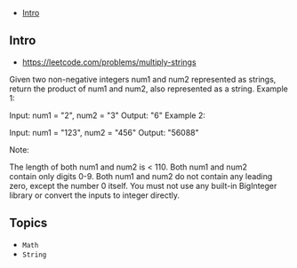 - [Intro](#intro)

## Intro

- https://leetcode.com/problems/multiply-strings

Given two non-negative integers num1 and num2 represented as strings, return the product of num1 and num2, also represented as a string.
Example 1:

Input: num1 = "2", num2 = "3"
Output: "6"
Example 2:

Input: num1 = "123", num2 = "456"
Output: "56088"

Note:

The length of both num1 and num2 is < 110.
Both num1 and num2 contain only digits 0-9.
Both num1 and num2 do not contain any leading zero, except the number 0 itself.
You must not use any built-in BigInteger library or convert the inputs to integer directly.



## Topics

- `Math`
- `String`


